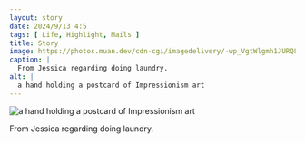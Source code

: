 ```yaml
---
layout: story
date: 2024/9/13 4:5
tags: [ Life, Highlight, Mails ]
title: Story
image: https://photos.muan.dev/cdn-cgi/imagedelivery/-wp_VgtWlgmh1JURQ8t1mg/ed1ce0c9-5398-47cf-348d-c6db9682ea00/public
caption: |
  From Jessica regarding doing laundry.
alt: |
  a hand holding a postcard of Impressionism art 
---
```


![a hand holding a postcard of Impressionism art ](https://photos.muan.dev/cdn-cgi/imagedelivery/-wp_VgtWlgmh1JURQ8t1mg/ed1ce0c9-5398-47cf-348d-c6db9682ea00/public)

From Jessica regarding doing laundry.
